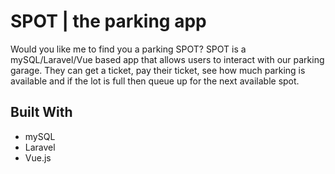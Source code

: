 # SPOT | the parking app

Would you like me to find you a parking SPOT? SPOT is a mySQL/Laravel/Vue based app that allows users to interact with our parking garage. They can get a ticket, pay their ticket, see how much parking is available and if the lot is full then queue up for the next available spot.

## Built With

* mySQL
* Laravel
* Vue.js



